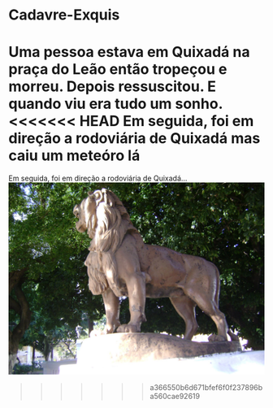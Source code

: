 # Cadavre-Exquis
Uma pessoa estava em Quixadá na praça do Leão então tropeçou e morreu. Depois ressuscitou. E quando viu era tudo um sonho.
<<<<<<< HEAD
Em seguida, foi em direção a rodoviária de Quixadá mas caiu um meteóro lá
=======
Em seguida, foi em direção a rodoviária de Quixadá...
![alt text](https://github.com/UFC-Dev-Web-2024-2/Cadavre-Exquis/blob/main/igrejas%20029.jpg?raw=true)
>>>>>>> a366550b6d671bfef6f0f237896ba560cae92619
